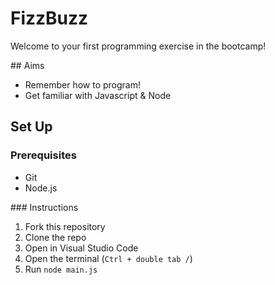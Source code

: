 # FizzBuzz

Welcome to your first programming exercise in the bootcamp!

## Aims

- Remember how to program!
- Get familiar with Javascript & Node

## Set Up

### Prerequisites

- Git
- Node.js

### Instructions

1. Fork this repository
2. Clone the repo
3. Open in Visual Studio Code
4. Open the terminal (`Ctrl + double tab /`)
5. Run `node main.js`
